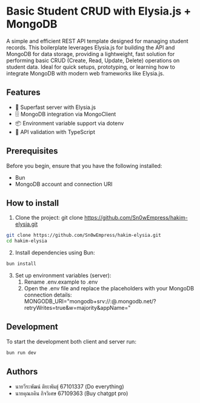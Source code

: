 # Basic Student CRUD with Elysia.js + MongoDB
A simple and efficient REST API template designed for managing student records. This boilerplate leverages Elysia.js for building the API and MongoDB for data storage, providing a lightweight, fast solution for performing basic CRUD (Create, Read, Update, Delete) operations on student data. Ideal for quick setups, prototyping, or learning how to integrate MongoDB with modern web frameworks like Elysia.js.

## Features
- 🚀 Superfast server with Elysia.js
- 🗄️ MongoDB integration via MongoClient
- 📦 Environment variable support via dotenv
- 📜 API validation with TypeScript

## Prerequisites
Before you begin, ensure that you have the following installed:

- Bun
- MongoDB account and connection URI

## How to install
1. Clone the project:
git clone https://github.com/Sn0wEmpress/hakim-elysia.git
```bash
git clone https://github.com/Sn0wEmpress/hakim-elysia.git
cd hakim-elysia
```
2. Install dependencies using Bun:
```bash
bun install
```

3. Set up environment variables (server):
   1. Rename .env.example to .env
   2. Open the .env file and replace the placeholders with your MongoDB connection details:
MONGODB_URI="mongodb+srv://<username>:<password>@<cluster>.mongodb.net/?retryWrites=true&w=majority&appName=<appname>"

## Development
To start the development both client and server run:
```bash
bun run dev
```

## Authors
- นายวีระพัฒน์ ติยะพันธุ์ 67101337 (Do everything)
- นายคุณภคิน กิจวิเศษ 67109363 (Buy chatgpt pro)
